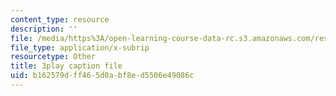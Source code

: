 ```yaml
---
content_type: resource
description: ''
file: /media/https%3A/open-learning-course-data-rc.s3.amazonaws.com/res-6-006-video-demonstrations-in-lasers-and-optics-spring-2008/b162579dff465d0abf8ed5506e49086c_aEd4FFeBV6U.vtt
file_type: application/x-subrip
resourcetype: Other
title: 3play caption file
uid: b162579d-ff46-5d0a-bf8e-d5506e49086c
---
```

